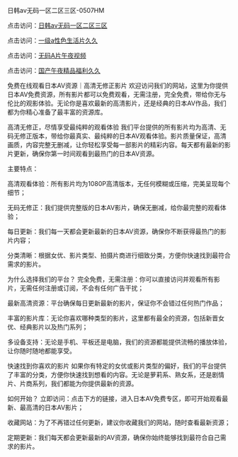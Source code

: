 日韩av无码一区二区三区-0507HM

点击访问：<a href="https://cfad.pages.dev/">日韩av无码一区二区三区</a>

点击访问：<a href="https://gfd-5xg.pages.dev/">一级a性色生活片久久</a>

点击访问：<a href="https://fdhf-454.pages.dev/">无码A片午夜视频</a>

点击访问：<a href="https://cfad.pages.dev/">国产午夜精品福利久久</a>

免费在线观看日本AV资源｜高清无修正影片
欢迎访问我们的网站，这里为你提供日本AV免费资源，所有影片都可以免费观看，无需注册，完全免费，带给你无与伦比的观影体验。无论你是喜欢最新的高清影片，还是经典的日本AV作品，我们都为你精心准备了最丰富的资源库。

高清无修正，尽情享受最纯粹的观看体验
我们平台提供的所有影片均为高清、无码无修正版本，带给你最真实、最纯粹的日本AV观看体验。影片质量保证，高清画质，内容完整无删减，让你轻松享受每一部影片的精彩内容。每天都有最新的影片更新，确保你第一时间观看到最热门的日本AV资源。

主要特点：

高清观看体验：所有影片均为1080P高清版本，无任何模糊或压缩，完美呈现每个细节；

无码无修正：我们提供完整版的日本AV影片，确保无删减，给你最完整的观看体验；

每日更新：我们每一天都会更新最新的日本AV资源，确保你不断获得最热门的影片内容；

分类清晰：根据女优、影片类型、拍摄片商进行细致分类，方便你快速找到最符合需求的影片。

为什么选择我们的平台？
完全免费，无需注册：你可以直接访问并观看所有影片，无需任何注册或订阅，不会有任何广告干扰；

最新高清资源：平台确保每日更新最新的影片，保证你不会错过任何热门作品；

丰富的影片库：无论你喜欢哪种类型的影片，这里都有最全的资源，包括新晋女优、经典影片以及热门系列；

多设备支持：无论是手机、平板还是电脑，我们的资源都能提供流畅的播放体验，让你随时随地都能享受。

快速找到你喜欢的影片
如果你有特定的女优或影片类型的偏好，我们的平台提供了丰富的分类，方便你快速找到想看的内容。无论是萝莉系、熟女系，还是剧情片、片商系列，我们都能为你提供最新的资源。

如何开始？
立即访问：点击下方的链接，进入日本AV免费专区，即可开始观看最新、最高清的日本AV影片；

收藏网站：为了不再错过任何更新，建议你收藏我们的网站，随时查看最新资源；

定期更新：我们每天都会更新最新的AV资源，确保你始终能够找到最符合自己需求的影片。



<span style="display:none;">[Canonical link](）</span>
